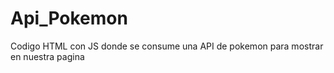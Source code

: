 # Api_Pokemon
Codigo HTML con JS donde se consume una API de pokemon para mostrar en nuestra pagina
